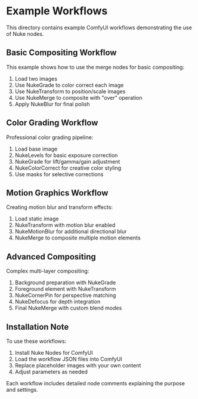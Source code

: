 # Example Workflows

This directory contains example ComfyUI workflows demonstrating the use of Nuke nodes.

## Basic Compositing Workflow

This example shows how to use the merge nodes for basic compositing:

1. Load two images
2. Use NukeGrade to color correct each image
3. Use NukeTransform to position/scale images
4. Use NukeMerge to composite with "over" operation
5. Apply NukeBlur for final polish

## Color Grading Workflow

Professional color grading pipeline:

1. Load base image
2. NukeLevels for basic exposure correction
3. NukeGrade for lift/gamma/gain adjustment
4. NukeColorCorrect for creative color styling
5. Use masks for selective corrections

## Motion Graphics Workflow

Creating motion blur and transform effects:

1. Load static image
2. NukeTransform with motion blur enabled
3. NukeMotionBlur for additional directional blur
4. NukeMerge to composite multiple motion elements

## Advanced Compositing

Complex multi-layer compositing:

1. Background preparation with NukeGrade
2. Foreground element with NukeTransform
3. NukeCornerPin for perspective matching
4. NukeDefocus for depth integration
5. Final NukeMerge with custom blend modes

## Installation Note

To use these workflows:

1. Install Nuke Nodes for ComfyUI
2. Load the workflow JSON files into ComfyUI
3. Replace placeholder images with your own content
4. Adjust parameters as needed

Each workflow includes detailed node comments explaining the purpose and settings.
